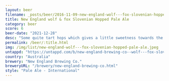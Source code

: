 ```yaml
---
layout: beer
filename: _posts/beer/2016-11-09-new-england-wolf---fox-slovenian-hopped-pale-ale.md
title: New England wolf & fox Slovenian Hopped Pale Ale
category: beer
score: 6
beer-date: "2021-12-28"
desc: "Some quite tart hops which gives a little sweetness towards the end"
permalink: /beer/:title.html
img: /img/list/new-england-wolf---fox-slovenian-hopped-pale-ale.jpeg
untappd: "https://untappd.com/b/new-england-brewing-co--wolf---fox-slovenian-hopped-pale-ale/4620805"
country: "Australia"
brewery: "New England Brewing Co."
breweryURL: "/brewery/new-england-brewing-co.html"
style: "Pale Ale - International"
---
```

